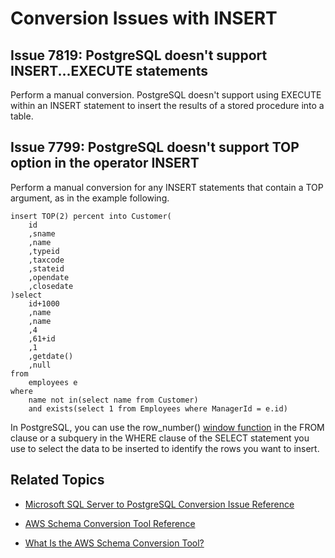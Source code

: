 # Conversion Issues with INSERT<a name="sct-reference-Microsoft-SQL-Server-PostgreSQL-INSERT"></a>

## Issue 7819: PostgreSQL doesn't support INSERT\.\.\.EXECUTE statements<a name="sct-reference-7819"></a>

Perform a manual conversion\. PostgreSQL doesn't support using EXECUTE within an INSERT statement to insert the results of a stored procedure into a table\.

## Issue 7799: PostgreSQL doesn't support TOP option in the operator INSERT<a name="sct-reference-7799"></a>

Perform a manual conversion for any INSERT statements that contain a TOP argument, as in the example following\.

```
insert TOP(2) percent into Customer(
	id
	,sname
	,name
	,typeid
	,taxcode
	,stateid
	,opendate
	,closedate
)select
	id+1000
	,name
	,name
	,4
	,61+id
	,1
	,getdate()
	,null
from
	employees e
where
	name not in(select name from Customer)
	and exists(select 1 from Employees where ManagerId = e.id)
```

In PostgreSQL, you can use the row\_number\(\) [window function](http://www.postgresql.org/docs/9.5/static/functions-window.html) in the FROM clause or a subquery in the WHERE clause of the SELECT statement you use to select the data to be inserted to identify the rows you want to insert\.

## Related Topics<a name="sct-reference-Microsoft-SQL-Server-PostgreSQL-INSERT-related"></a>

+  [Microsoft SQL Server to PostgreSQL Conversion Issue Reference](sct-reference-Microsoft-SQL-Server-PostgreSQL.md) 

+  [AWS Schema Conversion Tool Reference](CHAP_SchemaConversionTool.Reference.md) 

+  [What Is the AWS Schema Conversion Tool?](Welcome.md) 